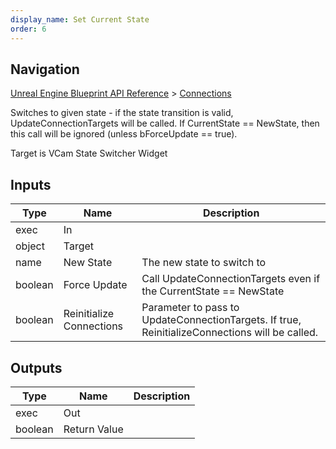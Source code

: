 ```yaml
---
display_name: Set Current State
order: 6
---
```

## Navigation

[Unreal Engine Blueprint API Reference](https://dev.epicgames.com/documentation/en-us/unreal-engine/BlueprintAPI) > [Connections](https://dev.epicgames.com/documentation/en-us/unreal-engine/BlueprintAPI/Connections)

Switches to given state - if the state transition is valid, UpdateConnectionTargets will be called.
If CurrentState == NewState, then this call will be ignored (unless bForceUpdate == true).

Target is VCam State Switcher Widget

## Inputs

| Type | Name | Description |
| --- | --- | --- |
| exec | In |  |
| object | Target |  |
| name | New State | The new state to switch to |
| boolean | Force Update | Call UpdateConnectionTargets even if the CurrentState == NewState |
| boolean | Reinitialize Connections | Parameter to pass to UpdateConnectionTargets. If true, ReinitializeConnections will be called. |

## Outputs

| Type | Name | Description |
| --- | --- | --- |
| exec | Out |  |
| boolean | Return Value |  |
